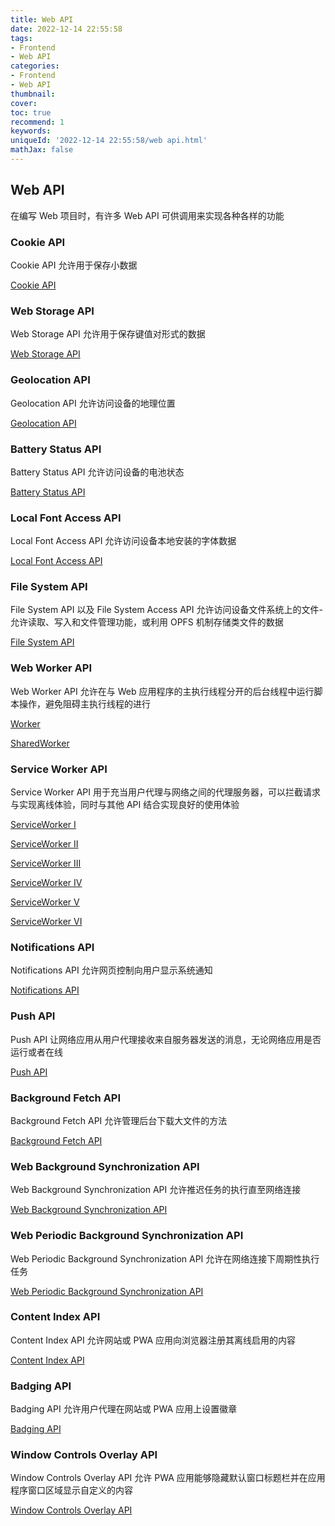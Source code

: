 ```yaml
---
title: Web API
date: 2022-12-14 22:55:58
tags:
- Frontend
- Web API
categories:
- Frontend
- Web API
thumbnail: 
cover: 
toc: true
recommend: 1
keywords: 
uniqueId: '2022-12-14 22:55:58/web api.html'
mathJax: false
---
```


## Web API

在编写 Web 项目时，有许多 Web API 可供调用来实现各种各样的功能

### Cookie API

Cookie API 允许用于保存小数据

[Cookie API](/2023/10/20/Cookie-API/)

### Web Storage API

Web Storage API 允许用于保存键值对形式的数据

[Web Storage API](/2023/10/21/Web-Storage-API/)

### Geolocation API

Geolocation API 允许访问设备的地理位置

[Geolocation API](/2023/10/15/Geolocation-API/)

### Battery Status API

Battery Status API 允许访问设备的电池状态

[Battery Status API](/2023/10/21/Battery-Status-API/)

### Local Font Access API

Local Font Access API 允许访问设备本地安装的字体数据

[Local Font Access API](/2023/09/20/Local-Font-Access-API/)

### File System API

File System API 以及 File System Access API 允许访问设备文件系统上的文件-允许读取、写入和文件管理功能，或利用 OPFS 机制存储类文件的数据

[File System API](/2023/10/05/File-System-API/)

### Web Worker API

Web Worker API 允许在与 Web 应用程序的主执行线程分开的后台线程中运行脚本操作，避免阻碍主执行线程的进行

[Worker](/2023/09/21/Worker/)

[SharedWorker](/2023/09/22/SharedWorker/)

### Service Worker API

Service Worker API 用于充当用户代理与网络之间的代理服务器，可以拦截请求与实现离线体验，同时与其他 API 结合实现良好的使用体验

[ServiceWorker I](/2023/08/26/ServiceWorker-I/)

[ServiceWorker II](/2023/09/20/ServiceWorker-II/)

[ServiceWorker III](/2023/09/16/ServiceWorker-III/)

[ServiceWorker IV](/2023/08/31/ServiceWorker-IV/)

[ServiceWorker V](/2023/08/31/ServiceWorker-V/)

[ServiceWorker VI](/2023/09/28/ServiceWorker-VI/)

### Notifications API

Notifications API 允许网页控制向用户显示系统通知

[Notifications API](/2023/09/10/Notifications-API/)

### Push API

Push API 让网络应用从用户代理接收来自服务器发送的消息，无论网络应用是否运行或者在线

[Push API](/2023/09/10/Push-API/)

### Background Fetch API

Background Fetch API 允许管理后台下载大文件的方法

[Background Fetch API](/2023/09/13/Background-Fetch-API/)

### Web Background Synchronization API

Web Background Synchronization API 允许推迟任务的执行直至网络连接

[Web Background Synchronization API](/2023/09/12/Web-Background-Synchronization-API/)

### Web Periodic Background Synchronization API

Web Periodic Background Synchronization API 允许在网络连接下周期性执行任务

[Web Periodic Background Synchronization API](/2023/09/14/Web-Periodic-Background-Synchronization-API/)

### Content Index API

Content Index API 允许网站或 PWA 应用向浏览器注册其离线启用的内容

[Content Index API](/2023/10/01/Content-Index-API/)

### Badging API

Badging API 允许用户代理在网站或 PWA 应用上设置徽章

[Badging API](/2023/10/02/Badging-API/)

### Window Controls Overlay API

Window Controls Overlay API 允许 PWA 应用能够隐藏默认窗口标题栏并在应用程序窗口区域显示自定义的内容

[Window Controls Overlay API](/2023/10/03/Window-Controls-Overlay-API/)
